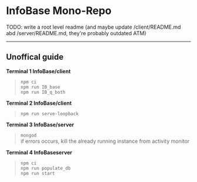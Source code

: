 # InfoBase Mono-Repo

TODO: write a root level readme (and maybe update /client/README.md abd /server/README.md, they're probably outdated ATM)

-------------------------------------------------------------------------------------------------------------------------------
						
## Unoffical guide

**Terminal 1    InfoBase/client**  
> `npm ci`  
> `npm run IB_base`  
> `npm run IB_q_both`

**Terminal 2    InfoBase/client**  
> `npm run serve-loopback`

**Terminal 3    InfoBase/server**  
> `mongod`  
	if errors occurs, kill the already running instance from activity monitor
		
**Terminal 4    InfoBaseserver**  
> `npm ci`  
> `npm run populate_db`  
> `npm run start`
